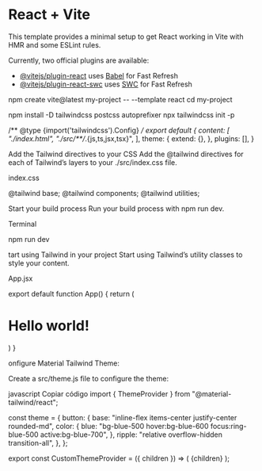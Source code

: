 # React + Vite

This template provides a minimal setup to get React working in Vite with HMR and some ESLint rules.

Currently, two official plugins are available:

- [@vitejs/plugin-react](https://github.com/vitejs/vite-plugin-react/blob/main/packages/plugin-react/README.md) uses [Babel](https://babeljs.io/) for Fast Refresh
- [@vitejs/plugin-react-swc](https://github.com/vitejs/vite-plugin-react-swc) uses [SWC](https://swc.rs/) for Fast Refresh


npm create vite@latest my-project -- --template react
cd my-project

npm install -D tailwindcss postcss autoprefixer
npx tailwindcss init -p

/** @type {import('tailwindcss').Config} */
export default {
  content: [
    "./index.html",
    "./src/**/*.{js,ts,jsx,tsx}",
  ],
  theme: {
    extend: {},
  },
  plugins: [],
}

Add the Tailwind directives to your CSS
Add the @tailwind directives for each of Tailwind’s layers to your ./src/index.css file.

index.css

@tailwind base;
@tailwind components;
@tailwind utilities;

Start your build process
Run your build process with npm run dev.

Terminal

npm run dev


tart using Tailwind in your project
Start using Tailwind’s utility classes to style your content.

App.jsx

export default function App() {
  return (
    <h1 className="text-3xl font-bold underline">
      Hello world!
    </h1>
  )
}

onfigure Material Tailwind Theme:

Create a src/theme.js file to configure the theme:

javascript
Copiar código
import { ThemeProvider } from "@material-tailwind/react";

const theme = {
  button: {
    base: "inline-flex items-center justify-center rounded-md",
    color: {
      blue: "bg-blue-500 hover:bg-blue-600 focus:ring-blue-500 active:bg-blue-700",
    },
    ripple: "relative overflow-hidden transition-all",
  },
};

export const CustomThemeProvider = ({ children }) => (
  <ThemeProvider value={theme}>{children}</ThemeProvider>
);
